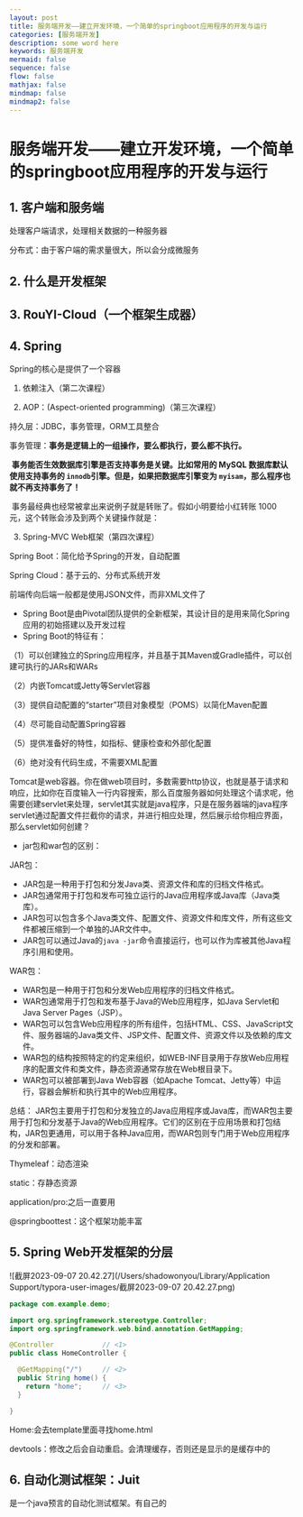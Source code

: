 ```yaml
---
layout: post
title: 服务端开发——建立开发环境，一个简单的springboot应用程序的开发与运行
categories: [服务端开发]
description: some word here
keywords: 服务端开发
mermaid: false
sequence: false
flow: false
mathjax: false
mindmap: false
mindmap2: false
---
```


# 服务端开发——建立开发环境，一个简单的springboot应用程序的开发与运行

## 1. 客户端和服务端

处理客户端请求，处理相关数据的一种服务器

分布式：由于客户端的需求量很大，所以会分成微服务

## 2. 什么是开发框架

## 3. RouYI-Cloud（一个框架生成器）

## 4. Spring

Spring的核心是提供了一个容器

1. 依赖注入（第二次课程）

2. AOP：(Aspect-oriented programming)（第三次课程）

持久层：JDBC，事务管理，ORM工具整合

​	事务管理：**事务是逻辑上的一组操作，要么都执行，要么都不执行。**

​	**事务能否生效数据库引擎是否支持事务是关键。比如常用的 MySQL 数据库默认使用支持事务的 `innodb`引擎。但是，如果把数据库引擎变为 `myisam`，那么程序也就不再支持事务了！**

​	事务最经典也经常被拿出来说例子就是转账了。假如小明要给小红转账 1000 元，这个转账会涉及到两个关键操作就是：

3. Spring-MVC Web框架（第四次课程）

Spring Boot：简化给予Spring的开发，自动配置

Spring Cloud：基于云的、分布式系统开发

前端传向后端一般都是使用JSON文件，而非XML文件了



- Spring Boot是由Pivotal团队提供的全新框架，其设计目的是用来简化Spring应用的初始搭建以及开发过程
- Spring Boot的特征有：

（1）可以创建独立的Spring应用程序，并且基于其Maven或Gradle插件，可以创建可执行的JARs和WARs

（2）内嵌Tomcat或Jetty等Servlet容器

（3）提供自动配置的“starter”项目对象模型（POMS）以简化Maven配置

（4）尽可能自动配置Spring容器

（5）提供准备好的特性，如指标、健康检查和外部化配置

（6）绝对没有代码生成，不需要XML配置



Tomcat是web容器。你在做web项目时，多数需要http协议，也就是基于请求和响应，比如你在百度输入一行内容搜索，那么百度服务器如何处理这个请求呢，他需要创建servlet来处理，servlet其实就是java程序，只是在服务器端的java程序servlet通过配置文件拦截你的请求，并进行相应处理，然后展示给你相应界面，那么servlet如何创建？

* jar包和war包的区别：

JAR包：

- JAR包是一种用于打包和分发Java类、资源文件和库的归档文件格式。
- JAR包通常用于打包和发布可独立运行的Java应用程序或Java库（Java类库）。
- JAR包可以包含多个Java类文件、配置文件、资源文件和库文件，所有这些文件都被压缩到一个单独的JAR文件中。
- JAR包可以通过Java的`java -jar`命令直接运行，也可以作为库被其他Java程序引用和使用。

WAR包：

- WAR包是一种用于打包和分发Web应用程序的归档文件格式。
- WAR包通常用于打包和发布基于Java的Web应用程序，如Java Servlet和Java Server Pages（JSP）。
- WAR包可以包含Web应用程序的所有组件，包括HTML、CSS、JavaScript文件、服务器端的Java类文件、JSP文件、配置文件、资源文件以及依赖的库文件。
- WAR包的结构按照特定的约定来组织，如WEB-INF目录用于存放Web应用程序的配置文件和类文件，静态资源通常存放在Web根目录下。
- WAR包可以被部署到Java Web容器（如Apache Tomcat、Jetty等）中运行，容器会解析和执行其中的Web应用程序。

总结：
JAR包主要用于打包和分发独立的Java应用程序或Java库，而WAR包主要用于打包和分发基于Java的Web应用程序。它们的区别在于应用场景和打包结构，JAR包更通用，可以用于各种Java应用，而WAR包则专门用于Web应用程序的分发和部署。

Thymeleaf：动态渲染



static：存静态资源

application/pro:之后一直要用

@springboottest：这个框架功能丰富

## 5. Spring Web开发框架的分层

![截屏2023-09-07 20.42.27](/Users/shadowonyou/Library/Application Support/typora-user-images/截屏2023-09-07 20.42.27.png)

```java
package com.example.demo;

import org.springframework.stereotype.Controller;
import org.springframework.web.bind.annotation.GetMapping;

@Controller            // <1>
public class HomeController {

  @GetMapping("/")     // <2>
  public String home() {
    return "home";     // <3>
  }

}
```

Home:会去template里面寻找home.html

devtools：修改之后会自动重启。会清理缓存，否则还是显示的是缓存中的

## 6. 自动化测试框架：Juit

是一个java预言的自动化测试框架。有自己的
